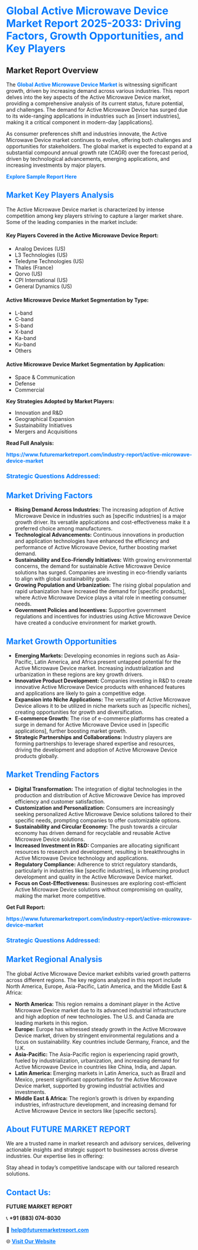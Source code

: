 <h1 style="color: #007BFF;">Global Active Microwave Device Market Report 2025-2033: Driving Factors, Growth Opportunities, and Key Players</h1>

<section id="overview">
<h2>Market Report Overview</h2>
<p>The <a href="https://www.futuremarketreport.com/industry-report/active-microwave-device-market" style="color: #007BFF; text-decoration: none;"><strong>Global Active Microwave Device Market</strong></a> is witnessing significant growth, driven by increasing demand across various industries. This report delves into the key aspects of the Active Microwave Device market, providing a comprehensive analysis of its current status, future potential, and challenges. The demand for Active Microwave Device has surged due to its wide-ranging applications in industries such as [insert industries], making it a critical component in modern-day [applications].</p>
<p>As consumer preferences shift and industries innovate, the Active Microwave Device market continues to evolve, offering both challenges and opportunities for stakeholders. The global market is expected to expand at a substantial compound annual growth rate (CAGR) over the forecast period, driven by technological advancements, emerging applications, and increasing investments by major players.</p>
</section>

<section id="overview">
<p><a href="https://www.futuremarketreport.com/request-sample/reportId=102699" style="color: #007BFF; text-decoration: none;"><strong>Explore Sample Report Here</strong></a></p>
</section>

<section id="key-players">
<h2 style="color: #007BFF;">Market Key Players Analysis</h2>
<p>The Active Microwave Device market is characterized by intense competition among key players striving to capture a larger market share. Some of the leading companies in the market include:</p>
<h4>Key Players Covered in the Active Microwave Device Report:</h4>
<ul><li>Analog Devices (US)</li><li>L3 Technologies (US)</li><li>Teledyne Technologies (US)</li><li>Thales (France)</li><li>Qorvo (US)</li><li>CPI International (US)</li><li>General Dynamics (US)</li></ul>
<h4>Active Microwave Device Market Segmentation by Type:</h4>
<ul><li>L-band</li><li>C-band</li><li>S-band</li><li>X-band</li><li>Ka-band</li><li>Ku-band</li><li>Others</li></ul>

<h4>Active Microwave Device Market Segmentation by Application:</h4>
<ul><li>Space &amp; Communication</li><li>Defense</li><li>Commercial</li></ul>
<p><strong>Key Strategies Adopted by Market Players:</strong></p>
<ul>
<li>Innovation and R&D</li>
<li>Geographical Expansion</li>
<li>Sustainability Initiatives</li>
<li>Mergers and Acquisitions</li>
</ul>
</section>

<section>
<p><strong>Read Full Analysis: </strong></p><a href="https://www.futuremarketreport.com/industry-report/active-microwave-device-market" style="color: #007BFF; text-decoration: none;"><strong>https://www.futuremarketreport.com/industry-report/active-microwave-device-market</strong></a>
<h3 style="color: #007BFF;">Strategic Questions Addressed:</h3>
</section>

<section id="driving-factors">
<h2 style="color: #007BFF;">Market Driving Factors</h2>
<ul>
<li><strong>Rising Demand Across Industries:</strong> The increasing adoption of Active Microwave Device in industries such as [specific industries] is a major growth driver. Its versatile applications and cost-effectiveness make it a preferred choice among manufacturers.</li>
<li><strong>Technological Advancements:</strong> Continuous innovations in production and application technologies have enhanced the efficiency and performance of Active Microwave Device, further boosting market demand.</li>
<li><strong>Sustainability and Eco-Friendly Initiatives:</strong> With growing environmental concerns, the demand for sustainable Active Microwave Device solutions has surged. Companies are investing in eco-friendly variants to align with global sustainability goals.</li>
<li><strong>Growing Population and Urbanization:</strong> The rising global population and rapid urbanization have increased the demand for [specific products], where Active Microwave Device plays a vital role in meeting consumer needs.</li>
<li><strong>Government Policies and Incentives:</strong> Supportive government regulations and incentives for industries using Active Microwave Device have created a conducive environment for market growth.</li>
</ul>
</section>

<section id="growth-opportunities">
<h2 style="color: #007BFF;">Market Growth Opportunities</h2>
<ul>
<li><strong>Emerging Markets:</strong> Developing economies in regions such as Asia-Pacific, Latin America, and Africa present untapped potential for the Active Microwave Device market. Increasing industrialization and urbanization in these regions are key growth drivers.</li>
<li><strong>Innovative Product Development:</strong> Companies investing in R&D to create innovative Active Microwave Device products with enhanced features and applications are likely to gain a competitive edge.</li>
<li><strong>Expansion into Niche Applications:</strong> The versatility of Active Microwave Device allows it to be utilized in niche markets such as [specific niches], creating opportunities for growth and diversification.</li>
<li><strong>E-commerce Growth:</strong> The rise of e-commerce platforms has created a surge in demand for Active Microwave Device used in [specific applications], further boosting market growth.</li>
<li><strong>Strategic Partnerships and Collaborations:</strong> Industry players are forming partnerships to leverage shared expertise and resources, driving the development and adoption of Active Microwave Device products globally.</li>
</ul>
</section>

<section id="trending-factors">
<h2 style="color: #007BFF;">Market Trending Factors</h2>
<ul>
<li><strong>Digital Transformation:</strong> The integration of digital technologies in the production and distribution of Active Microwave Device has improved efficiency and customer satisfaction.</li>
<li><strong>Customization and Personalization:</strong> Consumers are increasingly seeking personalized Active Microwave Device solutions tailored to their specific needs, prompting companies to offer customizable options.</li>
<li><strong>Sustainability and Circular Economy:</strong> The push towards a circular economy has driven demand for recyclable and reusable Active Microwave Device solutions.</li>
<li><strong>Increased Investment in R&D:</strong> Companies are allocating significant resources to research and development, resulting in breakthroughs in Active Microwave Device technology and applications.</li>
<li><strong>Regulatory Compliance:</strong> Adherence to strict regulatory standards, particularly in industries like [specific industries], is influencing product development and quality in the Active Microwave Device market.</li>
<li><strong>Focus on Cost-Effectiveness:</strong> Businesses are exploring cost-efficient Active Microwave Device solutions without compromising on quality, making the market more competitive.</li>
</ul>
</section>

<section>
<p><strong>Get Full Report: </strong></p><a href="https://www.futuremarketreport.com/industry-report/active-microwave-device-market" style="color: #007BFF; text-decoration: none;"><strong>https://www.futuremarketreport.com/industry-report/active-microwave-device-market</strong></a>
<h3 style="color: #007BFF;">Strategic Questions Addressed:</h3>
</section>


<section id="regional-analysis">
<h2 style="color: #007BFF;">Market Regional Analysis</h2>
<p>The global Active Microwave Device market exhibits varied growth patterns across different regions. The key regions analyzed in this report include North America, Europe, Asia-Pacific, Latin America, and the Middle East & Africa:</p>
<ul>
<li><strong>North America:</strong> This region remains a dominant player in the Active Microwave Device market due to its advanced industrial infrastructure and high adoption of new technologies. The U.S. and Canada are leading markets in this region.</li>
<li><strong>Europe:</strong> Europe has witnessed steady growth in the Active Microwave Device market, driven by stringent environmental regulations and a focus on sustainability. Key countries include Germany, France, and the U.K.</li>
<li><strong>Asia-Pacific:</strong> The Asia-Pacific region is experiencing rapid growth, fueled by industrialization, urbanization, and increasing demand for Active Microwave Device in countries like China, India, and Japan.</li>
<li><strong>Latin America:</strong> Emerging markets in Latin America, such as Brazil and Mexico, present significant opportunities for the Active Microwave Device market, supported by growing industrial activities and investments.</li>
<li><strong>Middle East & Africa:</strong> The region’s growth is driven by expanding industries, infrastructure development, and increasing demand for Active Microwave Device in sectors like [specific sectors].</li>
</ul>
</section>

<footer>
<h2 style="color: #007BFF;">About FUTURE MARKET REPORT</h2>
<p>We are a trusted name in market research and advisory services, delivering actionable insights and strategic support to businesses across diverse industries. Our expertise lies in offering:</p>

<p>Stay ahead in today’s competitive landscape with our tailored research solutions.</p>

<h2 style="color: #007BFF;">Contact Us:</h2>
<p><strong>FUTURE MARKET REPORT</strong></p>
<p>📞 <strong>+91 (883) 074-8030</strong></p>
<p>📧 <strong><a href="mailto:help@futuremarketreport.com" style="color: #007BFF;">help@futuremarketreport.com</a></strong></p>
<p>🌐 <strong><a href="https://www.futuremarketreport.com/" style="color: #007BFF;">Visit Our Website</a></strong></p>
</footer>